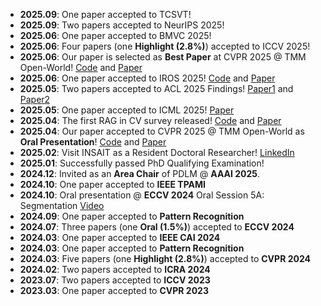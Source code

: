 - **2025.09**: One paper accepted to TCSVT!
- **2025.09**: Two papers accepted to NeurIPS 2025!
- **2025.06**: One paper accepted to BMVC 2025!
- **2025.06**: Four papers (one **Highlight (2.8%)**) accepted to ICCV 2025!
- **2025.06**: Our paper is selected as **Best Paper** at CVPR 2025 @ TMM Open-World! [Code](https://github.com/Chenfei-Liao/Multi-Modal-Semantic-Segmentation-Robustness-Benchmark) and [Paper](https://arxiv.org/pdf/2503.18445)
- **2025.06**: One paper accepted to IROS 2025! [Code](https://github.com/iAsakiT3T/SHIFNet) and [Paper](https://arxiv.org/pdf/2503.02581)
- **2025.05**: Two papers accepted to ACL 2025 Findings! [Paper1](https://arxiv.org/pdf/2502.11051) and [Paper2](https://arxiv.org/pdf/2412.11936)
- **2025.05**: One paper accepted to ICML 2025! [Paper](https://arxiv.org/pdf/2502.00848)
- **2025.04**: The first RAG in CV survey released! [Code](https://github.com/zhengxuJosh/Awesome-RAG-Vision) and [Paper](https://arxiv.org/pdf/2503.18016)
- **2025.04**: Our paper accepted to CVPR 2025 @ TMM Open-World as **Oral Presentation**! [Code](https://github.com/Chenfei-Liao/Multi-Modal-Semantic-Segmentation-Robustness-Benchmark) and [Paper](https://arxiv.org/pdf/2503.18445)
- **2025.02**: Visit INSAIT as a Resident Doctoral Researcher! [LinkedIn](https://www.linkedin.com/posts/insaitinstitute_insait-ai-computervision-activity-7297518558874406912-c9PO?utm_source=share&utm_medium=member_desktop&rcm=ACoAAEnD3sQBGae5cdlTD6ToV59qsKz7e_q4uk8)
- **2025.01**: Successfully passed PhD Qualifying Examination!
- **2024.12**: Invited as an **Area Chair** of PDLM @ **AAAI 2025**.
- **2024.10**: One paper accepted to **IEEE TPAMI**
- **2024.10**: Oral presentation @ **ECCV 2024** Oral Session 5A: Segmentation [Video](https://eccv.ecva.net/virtual/2024/session/103)
- **2024.09**: One paper accepted to **Pattern Recognition**
- **2024.07**: Three papers (one **Oral (1.5%)**) accepted to **ECCV 2024**
- **2024.03**: One paper accepted to **IEEE CAI 2024**
- **2024.03**: One paper accepted to **Pattern Recognition**
- **2024.03**: Five papers (one **Highlight (2.8%)**) accepted to **CVPR 2024**
- **2024.02**: Two papers accepted to **ICRA 2024**
- **2023.07**: Two papers accepted to **ICCV 2023**
- **2023.03**: One paper accepted to **CVPR 2023**
